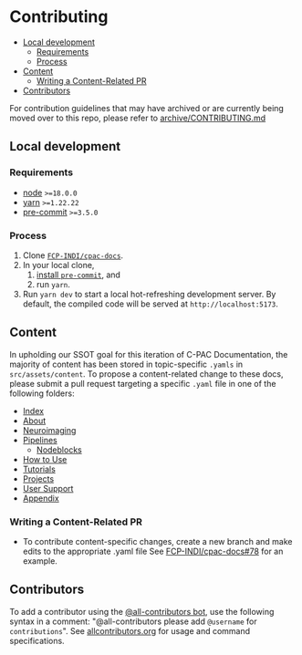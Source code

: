 # Contributing

<!-- TOC -->

- [Local development](#local-development)
  - [Requirements](#requirements)
  - [Process](#process)
- [Content](#content)
  - [Writing a Content-Related PR](#writing-a-content-related-pr)
- [Contributors](#contributors)

For contribution guidelines that may have archived or are currently being moved over to this repo, please refer to [archive/CONTRIBUTING.md](./archive/CONTRIBUTING.md)

<!-- /TOC -->

## Local development

### Requirements

- [node](https://nodejs.org/en/download/releases/) `>=18.0.0`
- [yarn](https://yarnpkg.com/getting-started/releases) `>=1.22.22`
- [pre-commit](https://pre-commit.com) `>=3.5.0`

### Process

1. Clone [`FCP-INDI/cpac-docs`](https://github.com/FCP-INDI/cpac-docs).
2. In your local clone,
    1. [install `pre-commit`](https://pre-commit.com/#install),
        and
    2. run `yarn`.
3. Run `yarn dev` to start a local hot-refreshing development server. By default, the compiled code will be served at `http://localhost:5173`.

## Content

In upholding our SSOT goal for this iteration of C-PAC Documentation, the majority of content has been stored in topic-specific `.yamls` in `src/assets/content`.  To propose a content-related change to these docs, please submit a pull request targeting a specific `.yaml` file in one of the following folders:

- [Index](./src/assets/content/pages/index)
- [About](./src/assets/content/pages/about)
- [Neuroimaging](./src/assets/content/pages/neuroimaging)
- [Pipelines](./src/assets/content/pages/pipelines)
  - [Nodeblocks](./src/assets/content/pages/pipelines/nodeblock_descriptors)
- [How to Use](./src/assets/content/pages/use)
- [Tutorials](./src/assets/content/pages/tutorials)
- [Projects](./src/assets/content/pages/projects)
- [User Support](./src/assets/content/pages/support)
- [Appendix](./src/assets/content/pages/appendix)

### Writing a Content-Related PR

- To contribute content-specific changes, create a new branch and make edits to the appropriate .yaml file
See [FCP-INDI/cpac-docs#78](https://github.com/FCP-INDI/cpac-docs/pull/78) for an example.

## Contributors

To add a contributor using the [@all-contributors bot](https://allcontributors.org/docs/en/bot/usage), use the following syntax in a comment: "@all-contributors please add `@username` for `contributions`".  See [allcontributors.org](https://allcontributors.org/docs/en/bot/usage) for usage and command specifications.

